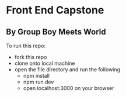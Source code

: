 # Front End Capstone 
## By Group Boy Meets World

To run this repo:
- fork this repo
- clone onto local machine
- open the file directory and run the following
   * npm install
   * npm run dev
   * open localhost:3000 on your browser
